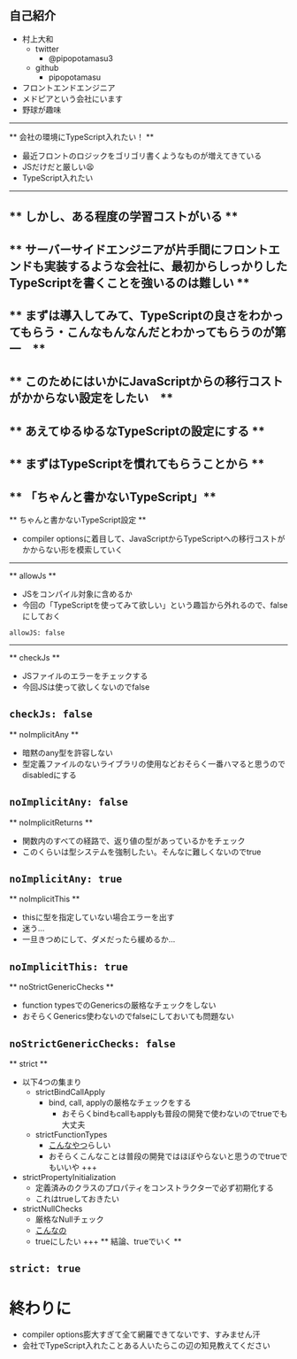 ## 自己紹介
- 村上大和
    - twitter
        - @pipopotamasu3
    - github
        - pipopotamasu
- フロントエンドエンジニア
- メドピアという会社にいます
- 野球が趣味

---

** 会社の環境にTypeScript入れたい！ **
- 最近フロントのロジックをゴリゴリ書くようなものが増えてきている
- JSだけだと厳しい:tired_face:
- TypeScript入れたい
---
** しかし、ある程度の学習コストがいる **
---
** サーバーサイドエンジニアが片手間にフロントエンドも実装するような会社に、最初からしっかりしたTypeScriptを書くことを強いるのは難しい **
---
** まずは導入してみて、TypeScriptの良さをわかってもらう・こんなもんなんだとわかってもらうのが第一　**
---
** このためにはいかにJavaScriptからの移行コストがかからない設定をしたい　**
---
** あえてゆるゆるなTypeScriptの設定にする **
---
** まずはTypeScriptを慣れてもらうことから **
---
** 「ちゃんと書かないTypeScript」**
---

** ちゃんと書かないTypeScript設定 **
- compiler optionsに着目して、JavaScriptからTypeScriptへの移行コストがかからない形を模索していく

---

** allowJs **
- JSをコンパイル対象に含めるか
- 今回の「TypeScriptを使ってみて欲しい」という趣旨から外れるので、falseにしておく

`allowJS: false`

---
** checkJs **
- JSファイルのエラーをチェックする
- 今回JSは使って欲しくないのでfalse

`checkJs: false`
---

** noImplicitAny **
- 暗黙のany型を許容しない
- 型定義ファイルのないライブラリの使用などおそらく一番ハマると思うのでdisabledにする

`noImplicitAny: false`
---

** noImplicitReturns **
- 関数内のすべての経路で、返り値の型があっているかをチェック
- このくらいは型システムを強制したい。そんなに難しくないのでtrue

`noImplicitAny: true`
---
** noImplicitThis **
- thisに型を指定していない場合エラーを出す
- 迷う...
- 一旦きつめにして、ダメだったら緩めるか...


`noImplicitThis: true`
---
** noStrictGenericChecks **
- function typesでのGenericsの厳格なチェックをしない
- おそらくGenerics使わないのでfalseにしておいても問題ない

`noStrictGenericChecks: false`
---
** strict **
- 以下4つの集まり
    - strictBindCallApply
        - bind, call, applyの厳格なチェックをする
            - おそらくbindもcallもapplyも普段の開発で使わないのでtrueでも大丈夫
    - strictFunctionTypes
        - [こんなやつ](https://qiita.com/vvakame/items/d2c7cf142fa0af39d2d5#%E9%96%A2%E6%95%B0%E3%81%AE%E5%BC%95%E6%95%B0%E3%81%AE%E5%9E%8B%E3%81%AB%E3%81%A4%E3%81%84%E3%81%A6%E3%81%AE%E3%83%81%E3%82%A7%E3%83%83%E3%82%AF%E3%82%92%E5%BC%B7%E5%8C%96)らしい
        - おそらくこんなことは普段の開発ではほぼやらないと思うのでtrueでもいいや
+++
- strictPropertyInitialization
    - 定義済みのクラスのプロパティをコンストラクターで必ず初期化する
    - これはtrueしておきたい
- strictNullChecks
    - 厳格なNullチェック
    - [こんなの](https://qiita.com/IganinTea/items/f88bea469bff56cfbda6#--strictnullchecks)
    - trueにしたい
+++
** 結論、trueでいく **

`strict: true`
---
# 終わりに
- compiler options膨大すぎて全て網羅できてないです、すみません汗
- 会社でTypeScript入れたことある人いたらこの辺の知見教えてください
